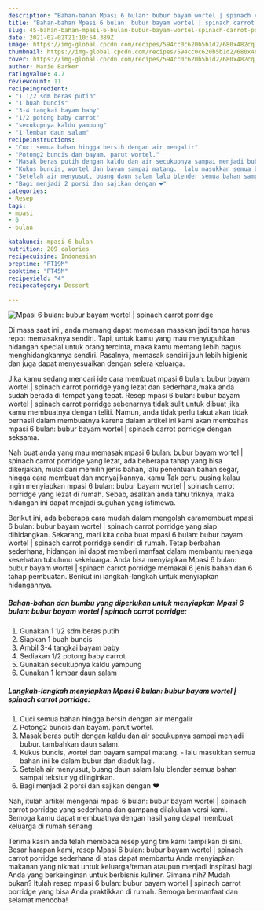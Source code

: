 ```yaml
---
description: "Bahan-bahan Mpasi 6 bulan: bubur bayam wortel | spinach carrot porridge Sederhana Untuk Jualan"
title: "Bahan-bahan Mpasi 6 bulan: bubur bayam wortel | spinach carrot porridge Sederhana Untuk Jualan"
slug: 45-bahan-bahan-mpasi-6-bulan-bubur-bayam-wortel-spinach-carrot-porridge-sederhana-untuk-jualan
date: 2021-02-02T21:10:54.389Z
image: https://img-global.cpcdn.com/recipes/594cc0c620b5b1d2/680x482cq70/mpasi-6-bulan-bubur-bayam-wortel-spinach-carrot-porridge-foto-resep-utama.jpg
thumbnail: https://img-global.cpcdn.com/recipes/594cc0c620b5b1d2/680x482cq70/mpasi-6-bulan-bubur-bayam-wortel-spinach-carrot-porridge-foto-resep-utama.jpg
cover: https://img-global.cpcdn.com/recipes/594cc0c620b5b1d2/680x482cq70/mpasi-6-bulan-bubur-bayam-wortel-spinach-carrot-porridge-foto-resep-utama.jpg
author: Marie Barker
ratingvalue: 4.7
reviewcount: 11
recipeingredient:
- "1 1/2 sdm beras putih"
- "1 buah buncis"
- "3-4 tangkai bayam baby"
- "1/2 potong baby carrot"
- "secukupnya kaldu yampung"
- "1 lembar daun salam"
recipeinstructions:
- "Cuci semua bahan hingga bersih dengan air mengalir"
- "Potong2 buncis dan bayam. parut wortel."
- "Masak beras putih dengan kaldu dan air secukupnya sampai menjadi bubur. tambahkan daun salam."
- "Kukus buncis, wortel dan bayam sampai matang.  lalu masukkan semua bahan ini ke dalam bubur dan diaduk lagi."
- "Setelah air menyusut, buang daun salam lalu blender semua bahan sampai tekstur yg diinginkan."
- "Bagi menjadi 2 porsi dan sajikan dengan ❤️"
categories:
- Resep
tags:
- mpasi
- 6
- bulan

katakunci: mpasi 6 bulan 
nutrition: 209 calories
recipecuisine: Indonesian
preptime: "PT19M"
cooktime: "PT45M"
recipeyield: "4"
recipecategory: Dessert

---
```



![Mpasi 6 bulan: bubur bayam wortel | spinach carrot porridge](https://img-global.cpcdn.com/recipes/594cc0c620b5b1d2/680x482cq70/mpasi-6-bulan-bubur-bayam-wortel-spinach-carrot-porridge-foto-resep-utama.jpg)

Di masa  saat ini , anda memang dapat memesan masakan jadi tanpa harus repot memasaknya sendiri. Tapi, untuk kamu yang mau menyuguhkan hidangan special untuk orang tercinta, maka kamu memang lebih bagus menghidangkannya sendiri. Pasalnya, memasak sendiri jauh lebih higienis dan juga dapat menyesuaikan dengan selera keluarga.

Jika kamu sedang mencari ide cara membuat mpasi 6 bulan: bubur bayam wortel | spinach carrot porridge yang lezat dan sederhana,maka anda sudah berada di tempat yang tepat. Resep mpasi 6 bulan: bubur bayam wortel | spinach carrot porridge  sebenarnya tidak sulit untuk dibuat jika kamu membuatnya dengan teliti. Namun, anda tidak perlu takut akan tidak berhasil dalam membuatnya 
karena dalam artikel ini kami akan membahas mpasi 6 bulan: bubur bayam wortel | spinach carrot porridge dengan seksama.  



Nah buat anda yang mau memasak mpasi 6 bulan: bubur bayam wortel | spinach carrot porridge yang lezat, ada beberapa tahap yang bisa dikerjakan, mulai dari memilih jenis bahan, lalu penentuan bahan segar, hingga cara membuat dan menyajikannya. kamu Tak perlu pusing kalau ingin menyiapkan mpasi 6 bulan: bubur bayam wortel | spinach carrot porridge yang lezat di rumah. Sebab, asalkan anda  tahu triknya, maka hidangan ini dapat menjadi suguhan yang istimewa.

Berikut ini, ada beberapa cara mudah dalam mengolah caramembuat mpasi 6 bulan: bubur bayam wortel | spinach carrot porridge yang siap dihidangkan. Sekarang, mari kita coba buat mpasi 6 bulan: bubur bayam wortel | spinach carrot porridge sendiri di rumah. Tetap berbahan sederhana, hidangan ini dapat memberi manfaat dalam membantu menjaga kesehatan tubuhmu sekeluarga. Anda bisa menyiapkan Mpasi 6 bulan: bubur bayam wortel | spinach carrot porridge memakai 6 jenis bahan dan 6 tahap pembuatan. Berikut ini langkah-langkah untuk menyiapkan hidangannya.

<!--inarticleads1-->

##### Bahan-bahan dan bumbu yang diperlukan untuk menyiapkan Mpasi 6 bulan: bubur bayam wortel | spinach carrot porridge:

1. Gunakan 1 1/2 sdm beras putih
1. Siapkan 1 buah buncis
1. Ambil 3-4 tangkai bayam baby
1. Sediakan 1/2 potong baby carrot
1. Gunakan secukupnya kaldu yampung
1. Gunakan 1 lembar daun salam




<!--inarticleads2-->

##### Langkah-langkah menyiapkan Mpasi 6 bulan: bubur bayam wortel | spinach carrot porridge:

1. Cuci semua bahan hingga bersih dengan air mengalir
1. Potong2 buncis dan bayam. parut wortel.
1. Masak beras putih dengan kaldu dan air secukupnya sampai menjadi bubur. tambahkan daun salam.
1. Kukus buncis, wortel dan bayam sampai matang.  - lalu masukkan semua bahan ini ke dalam bubur dan diaduk lagi.
1. Setelah air menyusut, buang daun salam lalu blender semua bahan sampai tekstur yg diinginkan.
1. Bagi menjadi 2 porsi dan sajikan dengan ❤️




Nah, itulah artikel mengenai  mpasi 6 bulan: bubur bayam wortel | spinach carrot porridge  yang sederhana dan gampang dilakukan versi kami. Semoga kamu dapat membuatnya dengan hasil yang dapat membuat keluarga di rumah senang. 

Terima kasih anda telah membaca resep yang tim kami tampilkan di sini. Besar harapan kami, resep  Mpasi 6 bulan: bubur bayam wortel | spinach carrot porridge sederhana di atas dapat membantu Anda menyiapkan makanan yang nikmat untuk keluarga/teman ataupun menjadi inspirasi bagi Anda yang berkeinginan untuk berbisnis kuliner. Gimana nih? Mudah bukan? Itulah resep mpasi 6 bulan: bubur bayam wortel | spinach carrot porridge yang bisa Anda praktikkan di rumah. Semoga bermanfaat dan selamat mencoba!

